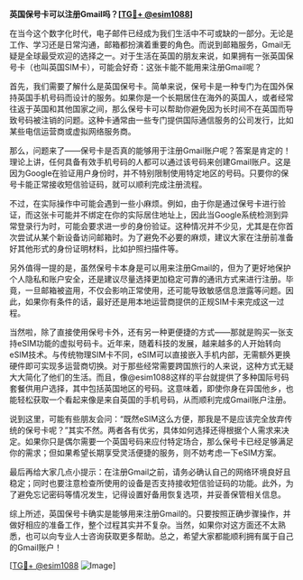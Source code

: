 **英国保号卡可以注册Gmail吗？[[TG💪+ @esim1088](https://t.me/s/esim1088)]**

在当今这个数字化时代，电子邮件已经成为我们生活中不可或缺的一部分。无论是工作、学习还是日常沟通，邮箱都扮演着重要的角色。而说到邮箱服务，Gmail无疑是全球最受欢迎的选择之一。对于生活在英国的朋友来说，如果拥有一张英国保号卡（也叫英国SIM卡），可能会好奇：这张卡能不能用来注册Gmail呢？

首先，我们需要了解什么是英国保号卡。简单来说，保号卡是一种专门为在国外保持英国手机号码而设计的服务。如果你是一个长期居住在海外的英国人，或者经常往返于英国和其他国家之间，那么保号卡可以帮助你避免因为长时间不在英国而导致号码被注销的问题。这种卡通常由一些专门提供国际通信服务的公司发行，比如某些电信运营商或虚拟网络服务商。

那么，问题来了——保号卡是否真的能够用于注册Gmail账户呢？答案是肯定的！理论上讲，任何具备有效手机号码的人都可以通过该号码来创建Gmail账户。这是因为Google在验证用户身份时，并不特别限制使用特定地区的号码。只要你的保号卡能正常接收短信验证码，就可以顺利完成注册流程。

不过，在实际操作中可能会遇到一些小麻烦。例如，由于你是通过保号卡进行验证，而这张卡可能并不绑定在你的实际居住地址上，因此当Google系统检测到异常登录行为时，可能会要求进一步的身份验证。这种情况并不少见，尤其是在你首次尝试从某个新设备访问邮箱时。为了避免不必要的麻烦，建议大家在注册前准备好其他形式的身份证明材料，比如护照扫描件等。

另外值得一提的是，虽然保号卡本身是可以用来注册Gmail的，但为了更好地保护个人隐私和账户安全，还是建议尽量选择更加稳定可靠的通讯方式来进行注册。毕竟，一旦邮箱被盗用，不仅会影响正常使用，还可能导致敏感信息泄露等问题。因此，如果你有条件的话，最好还是用本地运营商提供的正规SIM卡来完成这一过程。

当然啦，除了直接使用保号卡外，还有另一种更便捷的方式——那就是购买一张支持eSIM功能的虚拟号码卡。近年来，随着科技的发展，越来越多的人开始转向eSIM技术。与传统物理SIM卡不同，eSIM可以直接嵌入手机内部，无需额外更换硬件即可实现多运营商切换。对于那些经常需要跨国旅行的人来说，这种方式无疑大大简化了他们的生活。而且，像@esim1088这样的平台就提供了多种国际号码套餐供用户选择，其中包括英国地区的号码。这意味着，即使你身在异国他乡，也能轻松获取一个看起来像是来自英国的手机号码，从而顺利完成Gmail账户注册。

说到这里，可能有些朋友会问：“既然eSIM这么方便，那我是不是应该完全放弃传统的保号卡呢？”其实不然。两者各有优劣，具体如何选择还得根据个人需求来决定。如果你只是偶尔需要一个英国号码来应付特定场合，那么保号卡已经足够满足你的需求；但如果希望长期享受灵活便捷的服务，则不妨考虑一下eSIM方案。

最后再给大家几点小提示：在注册Gmail之前，请务必确认自己的网络环境良好且稳定；同时也要注意检查所使用的设备是否支持接收短信验证码的功能。此外，为了避免忘记密码等情况发生，记得设置好备用恢复选项，并妥善保管相关信息。

综上所述，英国保号卡确实是能够用来注册Gmail的。只要按照正确步骤操作，并做好相应的准备工作，整个过程其实并不复杂。当然，如果你对这方面还不太熟悉，也可以向专业人士咨询获取更多帮助。总之，希望大家都能顺利拥有属于自己的Gmail账户！

[[TG💪+ @esim1088](https://t.me/s/esim1088) ![Image](https://i.postimg.cc/4NQfJmqS/Snipaste-2025-05-13-00-14-12.png)]